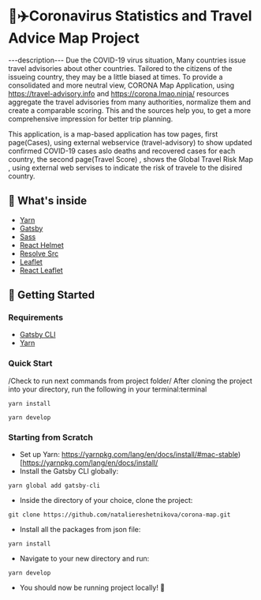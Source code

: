 # 🔆✈️Coronavirus Statistics and Travel Advice Map Project
---description---
Due the COVID-19 virus situation, Many countries issue travel advisories about other countries. Tailored to the citizens of the issueing country, they may be a little biased at times.
To provide a consolidated and more neutral view, CORONA Map Application, using https://travel-advisory.info and https://corona.lmao.ninja/ resources aggregate the travel advisories from many authorities, normalize them and create a comparable scoring.
This and the sources help you, to get a more comprehensive impression for better trip planning.

This application, is a map-based application has tow pages, first page(Cases), using  external webservice (travel-advisory) to show updated confirmed COVID-19 cases aslo deaths and recovered cases for each country, the second page(Travel Score) , shows  the Global Travel Risk Map , using external web servises to indicate the risk of travele to the disired country.

## 🧰 What's inside
* [Yarn](https://yarnpkg.com/en/)
* [Gatsby](https://www.gatsbyjs.org/)
* [Sass](https://sass-lang.com)
* [React Helmet](https://github.com/nfl/react-helmet)
* [Resolve Src](https://github.com/alampros/gatsby-plugin-resolve-src)
* [Leaflet](https://leafletjs.com/)
* [React Leaflet](https://react-leaflet.js.org)

## 🚀 Getting Started

### Requirements
* [Gatsby CLI](https://www.npmjs.com/package/gatsby-cli)
* [Yarn](https://yarnpkg.com/en/)

### Quick Start
/Check to run next commands from project folder/
After cloning the project into your directory, run the following in your terminal:terminal
```
yarn install
```
```
yarn develop
```

### Starting from Scratch
* Set up Yarn: https://yarnpkg.com/lang/en/docs/install/#mac-stable)[https://yarnpkg.com/lang/en/docs/install/
* Install the Gatsby CLI globally:
```
yarn global add gatsby-cli
```
* Inside the directory of your choice, clone the project:
```
git clone https://github.com/nataliereshetnikova/corona-map.git
```
* Install all the packages from json file:
```
yarn install
```
* Navigate to your new directory and run:
```
yarn develop
```
* You should now be running project locally! 🎉
